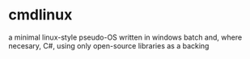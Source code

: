 # cmdlinux
a minimal linux-style pseudo-OS written in windows batch and, where necesary, C#, using only open-source libraries as a backing
